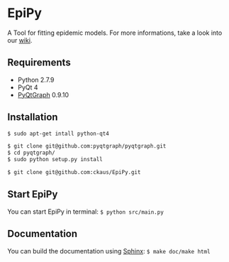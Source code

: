 # EpiPy
A Tool for fitting epidemic models. For more informations, take a look into our [wiki][1].

## Requirements
 * Python 2.7.9
 * PyQt 4
 * [PyQtGraph][2] 0.9.10

## Installation
```bash
$ sudo apt-get intall python-qt4

$ git clone git@github.com:pyqtgraph/pyqtgraph.git
$ cd pyqtgraph/
$ sudo python setup.py install

$ git clone git@github.com:ckaus/EpiPy.git
```
## Start EpiPy
You can start EpiPy in terminal: `$ python src/main.py`

## Documentation
You can build the documentation using [Sphinx][3]: `$ make doc/make html`

[1]: https://github.com/ckaus/EpiPy/wiki "wiki"
[2]: http://pyqtgraph.org/ "PyQtGraph"
[3]: http://sphinx-doc.org/ "Sphinx"
